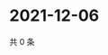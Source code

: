 # 2021-12-06

共 0 条

<!-- BEGIN WEIBO -->
<!-- 最后更新时间 Mon Dec 06 2021 16:17:41 GMT+0800 (China Standard Time) -->

<!-- END WEIBO -->
